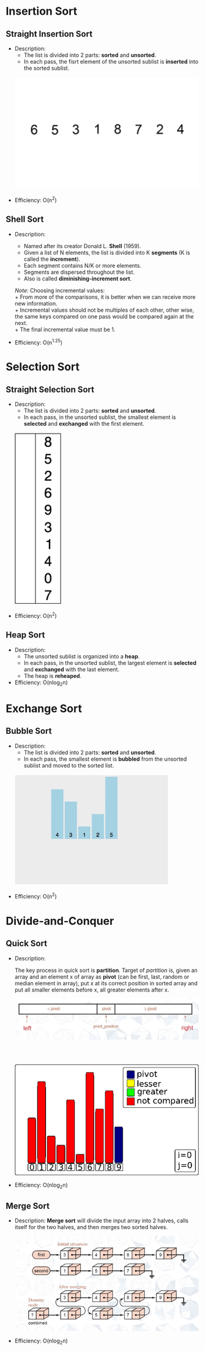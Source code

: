 # Insertion Sort

## Straight Insertion Sort

- Description:
    + The list is divided into 2 parts: **sorted** and **unsorted**.
    + In each pass, the fisrt element of the unsorted sublist is **inserted** into the sorted sublist.<br><br>
    <img src="../../img-md/insertion.gif" width="500px">
    <br><br>
- Efficiency: O(n<sup>2</sup>)

## Shell Sort

- Description:
    + Named after its creator Donald L. **Shell** (1959).
    + Given a list of N elements, the list is divided into K **segments** (K is called the **increment**).
    + Each segment contains N/K or more elements.
    + Segments are dispersed throughout the list.
    + Also is called **diminishing-increment sort**.

    *Note*: Choosing incremental values:<br>
        + From more of the comparisons, it is better when we can receive more new information.<br>
        + Incremental values should not be multiples of each other, other wise, the same keys compared on one pass would be compared again at the next.<br>
        + The final incremental value must be 1.
- Efficiency: O(n<sup>1.25</sup>)

# Selection Sort

## Straight Selection Sort

- Description:
    + The list is divided into 2 parts: **sorted** and **unsorted**.
    + In each pass, in the unsorted sublist, the smallest element is **selected** and **exchanged** with the first element.<br><br>
    <img src="../../img-md/selection.gif" width="120px">
    <br><br>
- Efficiency: O(n<sup>2</sup>)

## Heap Sort

- Description:
    + The unsorted sublist is organized into a **heap**.
    + In each pass, in the unsorted sublist, the largest element is **selected** and **exchanged** with the last element.
    + The heap is **reheaped**.
- Efficiency: O(nlog<sub>2</sub>n)

# Exchange Sort

## Bubble Sort

- Description:
    + The list is divided into 2 parts: **sorted** and **unsorted**.
    + In each pass, the smallest element is **bubbled** from the unsorted sublist and moved to the sorted list.<br><br>
    <img src="../../img-md/bubble.gif" width="400px">
    <br><br>
- Efficiency: O(n<sup>2</sup>)

# Divide-and-Conquer

## Quick Sort

- Description:


    The key process in quick sort is **partition**. Target of *partition* is, given an array and an element x of array as **pivot** (can be first, last, random or median element in array), put x at its correct position in sorted array and put all smaller elements before x, all greater elements after x.

    <img src="../../img-md/qsort.png" width="600px"> 

    <br><br>

    <img src="../../img-md/quick_sort.gif">

- Efficiency: O(nlog<sub>2</sub>n)

## Merge Sort

- Description: **Merge sort** will divide the input array into 2 halves, calls itself for the two halves, and then merges two sorted halves.

    <img src="../../img-md/merge_sort.png">

- Efficiency: O(nlog<sub>2</sub>n)